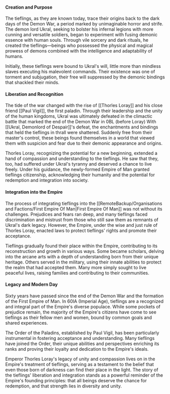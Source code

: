 #### Creation and Purpose

The tieflings, as they are known today, trace their origins back to the dark days of the Demon War, a period marked by unimaginable horror and strife. The demon lord Ukral, seeking to bolster his infernal legions with more cunning and versatile soldiers, began to experiment with fusing demonic essence with human souls. Through vile sorcery and dark rituals, he created the tieflings—beings who possessed the physical and magical prowess of demons combined with the intelligence and adaptability of humans.

Initially, these tieflings were bound to Ukral's will, little more than mindless slaves executing his malevolent commands. Their existence was one of torment and subjugation, their free will suppressed by the demonic bindings that shackled their minds.

#### Liberation and Recognition

The tide of the war changed with the rise of [[Thorles Loray]] and his close friend [[Paul Vigil]], the first paladin. Through their leadership and the unity of the human kingdoms, Ukral was ultimately defeated in the climactic battle that marked the end of the Demon War in 0BL (before Loray)
With [[Ukral, Demonlord of Despair]]'s defeat, the enchantments and bindings that held the tieflings in thrall were shattered. Suddenly free from their master's control, these beings found themselves in a world that viewed them with suspicion and fear due to their demonic appearance and origins.

Thorles Loray, recognizing the potential for a new beginning, extended a hand of compassion and understanding to the tieflings. He saw that they, too, had suffered under Ukral's tyranny and deserved a chance to live freely. Under his guidance, the newly-formed Empire of Man granted tieflings citizenship, acknowledging their humanity and the potential for redemption and integration into society.

#### Integration into the Empire

The process of integrating tieflings into the [[RemoteBackup/Organisations and Factions/First Empire Of Man|First Empire Of Man]] was not without its challenges. Prejudices and fears ran deep, and many tieflings faced discrimination and mistrust from those who still saw them as remnants of Ukral's dark legacy. However, the Empire, under the wise and just rule of Thorles Loray, enacted laws to protect tieflings' rights and promote their acceptance.

Tieflings gradually found their place within the Empire, contributing to its reconstruction and growth in various ways. Some became scholars, delving into the arcane arts with a depth of understanding born from their unique heritage. Others served in the military, using their innate abilities to protect the realm that had accepted them. Many more simply sought to live peaceful lives, raising families and contributing to their communities.

#### Legacy and Modern Day

Sixty years have passed since the end of the Demon War and the formation of the First Empire of Man. In 60IA (Imperial Age), tieflings are a recognized and integral part of the Empire's diverse populace. While some pockets of prejudice remain, the majority of the Empire's citizens have come to see tieflings as their fellow men and women, bound by common goals and shared experiences.

The Order of the Paladins, established by Paul Vigil, has been particularly instrumental in fostering acceptance and understanding. Many tieflings have joined the Order, their unique abilities and perspectives enriching its ranks and proving their loyalty and dedication to the Empire's ideals.

Emperor Thorles Loray's legacy of unity and compassion lives on in the Empire's treatment of tieflings, serving as a testament to the belief that even those born of darkness can find their place in the light. The story of the tieflings' liberation and integration stands as a powerful reminder of the Empire's founding principles: that all beings deserve the chance for redemption, and that strength lies in diversity and unity.